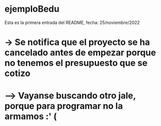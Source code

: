 # ejemploBedu
Esta es la primera entrada del README, fecha: 25/noviembre/2022

# -> Se notifica que el proyecto se ha cancelado antes de empezar porque no tenemos el presupuesto que se cotizo
# --> Vayanse buscando otro jale, porque para programar no la armamos :' (
